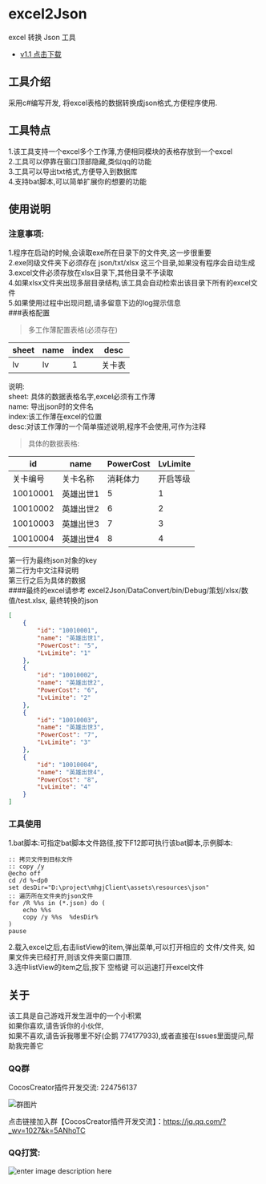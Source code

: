 # excel2Json 
excel 转换 Json 工具  
- [v1.1 点击下载](https://github-production-repository-file-5c1aeb.s3.amazonaws.com/67108297/1976222?X-Amz-Algorithm=AWS4-HMAC-SHA256&X-Amz-Credential=AKIAIWNJYAX4CSVEH53A%2F20180505%2Fus-east-1%2Fs3%2Faws4_request&X-Amz-Date=20180505T014717Z&X-Amz-Expires=300&X-Amz-Signature=df7182374cf1967eb5c6c88bf8a7d3be023d1237a6a62194fcc8f1c124c5d85e&X-Amz-SignedHeaders=host&actor_id=7894208&response-content-disposition=attachment%3Bfilename%3Dtools.zip&response-content-type=application%2Fzip)

## 工具介绍
采用c#编写开发, 将excel表格的数据转换成json格式,方便程序使用.		

## 工具特点
1.该工具支持一个excel多个工作薄,方便相同模块的表格存放到一个excel		
2.工具可以停靠在窗口顶部隐藏,类似qq的功能		
3.工具可以导出txt格式,方便导入到数据库		
4.支持bat脚本,可以简单扩展你的想要的功能		

## 使用说明
### 注意事项:
1.程序在启动的时候,会读取exe所在目录下的文件夹,这一步很重要		
2.exe同级文件夹下必须存在 json/txt/xlsx 这三个目录,如果没有程序会自动生成		
3.excel文件必须存放在xlsx目录下,其他目录不予读取			
4.如果xlsx文件夹出现多层目录结构,该工具会自动检索出该目录下所有的excel文件		
5.如果使用过程中出现问题,请多留意下边的log提示信息			
###表格配置
>多工作薄配置表格(必须存在)

|sheet|	name	|index	|desc|
|-------| --------| ------- | ------ |
|lv	|lv	|1|关卡表|

说明: 			
sheet: 具体的数据表格名字,excel必须有工作薄			
name: 导出json时的文件名			
index:该工作薄在excel的位置			
desc:对该工作薄的一个简单描述说明,程序不会使用,可作为注释			

> 具体的数据表格:

|id|name|PowerCost|LvLimite|
|-------| --------| ------- | ------ |
|关卡编号|关卡名称|消耗体力|开启等级|
|10010001|英雄出世1|    5|	1|
|10010002|英雄出世2|    6|	2|
|10010003|英雄出世3|    7|	3|
|10010004|英雄出世4|    8|	4|
第一行为最终json对象的key			
第二行为中文注释说明			
第三行之后为具体的数据		
####最终的excel请参考 excel2Json/DataConvert/bin/Debug/策划/xlsx/数值/test.xlsx, 最终转换的json
```json
[
    {
        "id": "10010001",
        "name": "英雄出世1",
        "PowerCost": "5",
        "LvLimite": "1"
    },
    {
        "id": "10010002",
        "name": "英雄出世2",
        "PowerCost": "6",
        "LvLimite": "2"
    },
    {
        "id": "10010003",
        "name": "英雄出世3",
        "PowerCost": "7",
        "LvLimite": "3"
    },
    {
        "id": "10010004",
        "name": "英雄出世4",
        "PowerCost": "8",
        "LvLimite": "4"
    }
]
```

		
### 工具使用
1.bat脚本:可指定bat脚本文件路径,按下F12即可执行该bat脚本,示例脚本:		

    :: 拷贝文件到目标文件
    :: copy /y 
	@echo off
	cd /d %~dp0
	set desDir="D:\project\mhgjClient\assets\resources\json"
	:: 遍历所在文件夹的json文件
	for /R %%s in (*.json) do ( 
		echo %%s 
		copy /y %%s  %desDir%	
	) 
	pause

2.载入excel之后,右击listView的item,弹出菜单,可以打开相应的 文件/文件夹, 如果文件夹已经打开,则该文件夹窗口置顶.		
3.选中listView的item之后,按下 空格键 可以迅速打开excel文件		
## 关于
该工具是自己游戏开发生涯中的一个小积累			
如果你喜欢,请告诉你的小伙伴,		
如果不喜欢,请告诉我哪里不好(企鹅 774177933),或者直接在Issues里面提问,帮助我完善它		
### QQ群 
CocosCreator插件开发交流: 224756137	

![群图片](http://7xq9nm.com1.z0.glb.clouddn.com/%E6%8F%92%E4%BB%B6%E4%BA%A4%E6%B5%81%E7%BE%A4.png)	

点击链接加入群【CocosCreator插件开发交流】：https://jq.qq.com/?_wv=1027&k=5ANhoTC	

### QQ打赏:		 			
![enter image description here](http://7xq9nm.com1.z0.glb.clouddn.com/qqPay.png)












